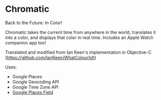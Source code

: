 # Chromatic
Back to the Future: In Color!

Chromatic takes the current time from anywhere in the world, translates it into a color, and displays that color in real time. Includes an Apple Watch companion app too!

Translated and modified from Ian Keen's implementation in Objective-C (https://github.com/IanKeen/WhatColourIsIt)

Uses:

* Google Places
* Google Geocoding API
* Google Time Zone API
* [Google Places Field](https://github.com/IanKeen/GooglePlacesField)